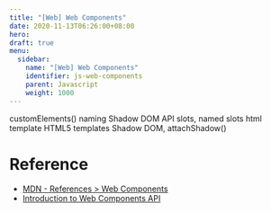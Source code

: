 ```yaml
---
title: "[Web] Web Components"
date: 2020-11-13T06:26:00+08:00
hero: 
draft: true
menu:
  sidebar:
    name: "[Web] Web Components"
    identifier: js-web-components
    parent: Javascript
    weight: 1000
---
```

customElements()
naming
Shadow DOM API
slots, named slots
html template
HTML5 templates
Shadow DOM, attachShadow()
# Reference 
- [MDN - References > Web Components](https://developer.mozilla.org/en-US/docs/Web/Web_Components)
- [Introduction to Web Components API](https://www.codeguru.com/soap/web-components-api/)